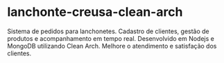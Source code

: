 # lanchonte-creusa-clean-arch
Sistema de pedidos para lanchonetes. Cadastro de clientes, gestão de produtos e acompanhamento em tempo real. Desenvolvido em Nodejs e MongoDB utilizando Clean Arch. Melhore o atendimento e satisfação dos clientes.
